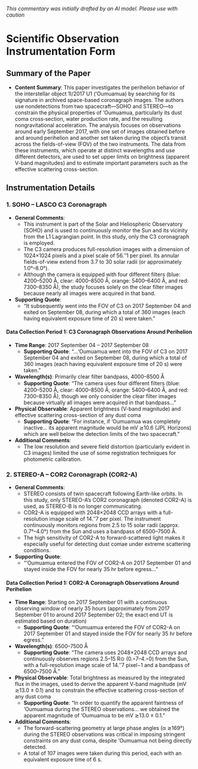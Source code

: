 _This commentary was initially drafted by an AI model. Please use with caution_

# Scientific Observation Instrumentation Form

## Summary of the Paper
- **Content Summary**: This paper investigates the perihelion behavior of the interstellar object 1I/2017 U1 (‘Oumuamua) by searching for its signature in archived space-based coronagraph images. The authors use nondetections from two spacecraft—SOHO and STEREO—to constrain the physical properties of ‘Oumuamua, particularly its dust coma cross‐section, water production rate, and the resulting nongravitational acceleration. The analysis focuses on observations around early September 2017, with one set of images obtained before and around perihelion and another set taken during the object’s transit across the fields-of-view (FOV) of the two instruments. The data from these instruments, which operate at distinct wavelengths and use different detectors, are used to set upper limits on brightness (apparent V-band magnitudes) and to estimate important parameters such as the effective scattering cross-section.

## Instrumentation Details

### 1. SOHO – LASCO C3 Coronagraph
- **General Comments**:
   - This instrument is part of the Solar and Heliospheric Observatory (SOHO) and is used to continuously monitor the Sun and its vicinity from the L1 Lagrangian point. In this study, only the C3 coronagraph is employed.
   - The C3 camera produces full-resolution images with a dimension of 1024×1024 pixels and a pixel scale of 56.′′1 per pixel. Its annular fields-of-view extend from 3.7 to 30 solar radii (or approximately 1.0°–8.0°).
   - Although the camera is equipped with four different filters (blue: 4200–5200 Å, clear: 4000–8500 Å, orange: 5400–6400 Å, and red: 7300–8350 Å), the study focuses solely on the clear filter images because nearly all images were acquired in that band.
- **Supporting Quote**: 
   - “It subsequently went into the FOV of C3 on 2017 September 04 and exited on September 08, during which a total of 360 images (each having equivalent exposure time of 20 s) were taken.”
   
#### Data Collection Period 1: C3 Coronagraph Observations Around Perihelion
- **Time Range**: 2017 September 04 – 2017 September 08  
   - **Supporting Quote**: “...‘Oumuamua went into the FOV of C3 on 2017 September 04 and exited on September 08, during which a total of 360 images (each having equivalent exposure time of 20 s) were taken.”
- **Wavelength(s)**: Primarily clear filter bandpass, 4000–8500 Å  
   - **Supporting Quote**: “The camera uses four diﬀerent ﬁlters (blue: 4200–5200 Å, clear: 4000–8500 Å, orange: 5400–6400 Å, and red: 7300–8350 Å), though we only consider the clear filter images because virtually all images were acquired in that bandpass…”
- **Physical Observable**: Apparent brightness (V-band magnitude) and effective scattering cross-section of any dust coma  
   - **Supporting Quote**: “For instance, if ‘Oumuamua was completely inactive… its apparent magnitude would be mV ≳10.6 (JPL Horizons) which are well below the detection limits of the two spacecraft.”
- **Additional Comments**:  
   - The low resolution and severe field distortion (particularly evident in C3 images) limited the use of some registration techniques for photometric calibration.

### 2. STEREO-A – COR2 Coronagraph (COR2-A)
- **General Comments**:
   - STEREO consists of twin spacecraft following Earth-like orbits. In this study, only STEREO-A’s COR2 coronagraph (denoted COR2-A) is used, as STEREO-B is no longer communicating.
   - COR2-A is equipped with 2048×2048 CCD arrays with a full-resolution image scale of 14.′′7 per pixel. The instrument continuously monitors regions from 2.5 to 15 solar radii (approx. 0.7°–4.0°) from the Sun and uses a bandpass of 6500–7500 Å.
   - The high sensitivity of COR2-A to forward-scattered light makes it especially useful for detecting dust comae under extreme scattering conditions.
- **Supporting Quote**:
   - “‘Oumuamua entered the FOV of COR2-A on 2017 September 01 and stayed inside the FOV for nearly 35 hr before egress…”
   
#### Data Collection Period 1: COR2-A Coronagraph Observations Around Perihelion
- **Time Range**: Starting on 2017 September 01 with a continuous observing window of nearly 35 hours (approximately from 2017 September 01 to around 2017 September 02; the exact end UT is estimated based on duration)  
   - **Supporting Quote**: “‘Oumuamua entered the FOV of COR2-A on 2017 September 01 and stayed inside the FOV for nearly 35 hr before egress.”
- **Wavelength(s)**: 6500–7500 Å  
   - **Supporting Quote**: “The camera uses 2048×2048 CCD arrays and continuously observes regions 2.5–15 R⊙ (0.◦7–4.◦0) from the Sun, with a full-resolution image scale of 14.′′7 pixel−1 and a bandpass of 6500–7500 Å.”
- **Physical Observable**: Total brightness as measured by the integrated flux in the images, used to derive the apparent V-band magnitude (mV ≳13.0 ± 0.1) and to constrain the effective scattering cross-section of any dust coma  
   - **Supporting Quote**: “In order to quantify the apparent faintness of ‘Oumuamua during the STEREO observations… we obtained the apparent magnitude of ‘Oumuamua to be mV ≳13.0 ± 0.1.”
- **Additional Comments**:
   - The forward-scattering geometry at large phase angles (α ≳169°) during the STEREO observations was critical in imposing stringent constraints on any dust coma, despite ‘Oumuamua not being directly detected.
   - A total of 107 images were taken during this period, each with an equivalent exposure time of 6 s.
